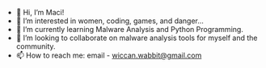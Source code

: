 - 👋 Hi, I’m Maci!
- 👀 I’m interested in women, coding, games, and danger...
- 🌱 I’m currently learning Malware Analysis and Python Programming.
- 💞️ I’m looking to collaborate on malware analysis tools for myself and the community.
- 📫 How to reach me: email - wiccan.wabbit@gmail.com

<!---
WiccanWabbit/WiccanWabbit is a ✨ special ✨ repository because its `README.md` (this file) appears on your GitHub profile.
You can click the Preview link to take a look at your changes.
--->

